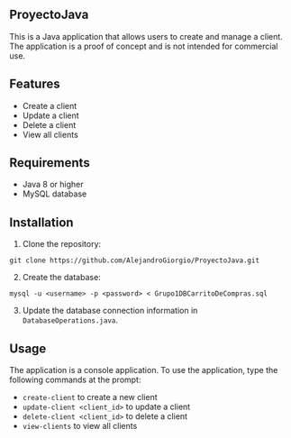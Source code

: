 ## ProyectoJava

This is a Java application that allows users to create and manage a client. The application is a proof of concept and is not intended for commercial use.

## Features

* Create a client
* Update a client
* Delete a client
* View all clients

## Requirements

* Java 8 or higher
* MySQL database

## Installation

1. Clone the repository:

```
git clone https://github.com/AlejandroGiorgio/ProyectoJava.git
```

2. Create the database:

```
mysql -u <username> -p <password> < Grupo1DBCarritoDeCompras.sql
```

3. Update the database connection information in `DatabaseOperations.java`.

## Usage

The application is a console application. To use the application, type the following commands at the prompt:

* `create-client` to create a new client
* `update-client <client_id>` to update a client
* `delete-client <client_id>` to delete a client
* `view-clients` to view all clients


